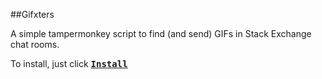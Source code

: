 ##Gifxters

A simple tampermonkey script to find (and send) GIFs in Stack Exchange chat rooms.

To install, just click <kbd>[**Install**](https://github.com/jefhtavares/Gifxters/raw/master/gifxters.user.js)</kbd>
